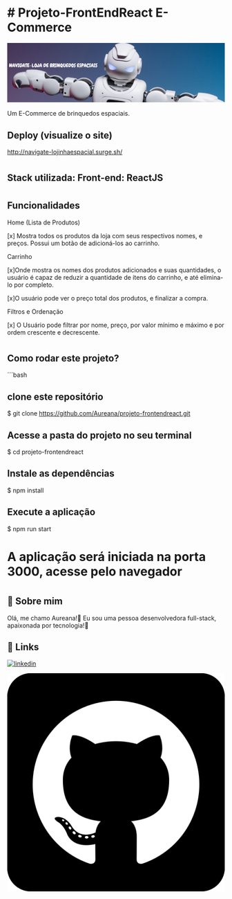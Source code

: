 
# # Projeto-FrontEndReact E-Commerce
![Navigate](./src/imagem/LOGO1.png)

Um E-Commerce de brinquedos espaciais.



## Deploy (visualize o site)


http://navigate-lojinhaespacial.surge.sh/

#
## Stack utilizada: Front-end: ReactJS
#

## Funcionalidades

Home (Lista de Produtos)

 [x]  Mostra todos os produtos da loja com seus respectivos nomes, e preços. Possui um botão de adicioná-los ao carrinho.
 
 Carrinho

 [x]Onde mostra os nomes dos produtos adicionados e suas quantidades, o usuário é capaz de reduzir a quantidade de ítens do carrinho, e até elimina-lo por completo.
 
 [x]O usuário pode ver o preço total dos produtos, e finalizar a compra.
 
 
Filtros e Ordenação

[x] O Usuário pode filtrar por nome, preço, por valor mínimo e máximo e por ordem crescente e decrescente. 

#
## Como rodar este projeto?

´´´bash
## clone este repositório
$ git clone https://github.com/Aureana/projeto-frontendreact.git

## Acesse a pasta do projeto no seu terminal
$ cd projeto-frontendreact

## Instale as dependências
$ npm install

## Execute a aplicação
$ npm run start

# A aplicação será iniciada na porta 3000, acesse pelo navegador


#

#



## 🚀 Sobre mim
 Olá, me chamo Aureana!👋 Eu sou uma pessoa desenvolvedora full-stack, apaixonada por tecnologia!💖



## 🔗 Links

[![linkedin](https://img.shields.io/badge/linkedin-0A66C2?style=for-the-badge&logo=linkedin&logoColor=white)](https://www.linkedin.com/in/aureana-santos-a7091b21b)

[![GitHub](./src/imagem/github2.png)](https://github.com/Aureana)
